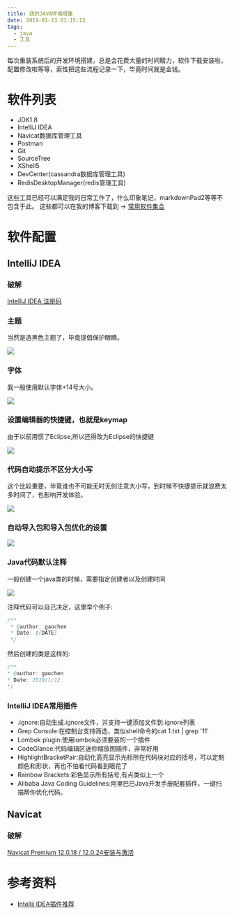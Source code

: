 ```yaml
---
title: 我的JAVA环境搭建
date: 2019-01-13 01:15:13
tags: 
  - java
  - 工具
---
```


每次重装系统后的开发环境搭建，总是会花费大量的时间精力，软件下载安装啦，配置修改啦等等，索性把这些流程记录一下，毕竟时间就是金钱。<!-- more -->

# 软件列表

- JDK1.8
- IntelliJ IDEA
- Navicat数据库管理工具
- Postman
- Git
- SourceTree
- XShell5
- DevCenter(cassandra数据库管理工具)
- RedisDesktopManager(redis管理工具)

这些工具已经可以满足我的日常工作了，什么印象笔记，markdownPad2等等不包含于此。
这些都可以在我的博客下载到 -> [常用软件集合](https://gcdd1993.github.io/2019/01/08/%E5%B8%B8%E7%94%A8%E8%BD%AF%E4%BB%B6%E9%9B%86%E5%90%88/#more)

# 软件配置

## IntelliJ IDEA

### 破解

[IntelliJ IDEA 注册码](http://idea.lanyus.com/)

### 主题

当然是选黑色主题了，毕竟提倡保护眼睛。

![](https://i.imgur.com/wyJ25mS.png)

### 字体

我一般使用默认字体+14号大小。

![](https://i.imgur.com/4gl570N.png)

### 设置编辑器的快捷键，也就是keymap

由于以前用惯了Eclipse,所以还得改为Eclipse的快捷键

![](https://i.imgur.com/GokNm9o.png)

### 代码自动提示不区分大小写

这个比较重要，毕竟谁也不可能无时无刻注意大小写，到时候不快捷提示就浪费太多时间了，也影响开发体验。

![](https://i.loli.net/2019/01/13/5c3a2d475bb3b.png)

### 自动导入包和导入包优化的设置

![](https://i.loli.net/2019/01/13/5c3a2d473806d.png)

### Java代码默认注释

一般创建一个java类的时候，需要指定创建者以及创建时间

![](https://i.loli.net/2019/01/13/5c3a2d473b94e.png)

注释代码可以自己决定，这里举个例子:

```java
/**
 * @author: gaochen
 * Date: ${DATE}
 */
 ```
 
 然后创建的类是这样的:
 
 ```java
 /**
 * @author: gaochen
 * Date: 2019/1/12
 */
 ```
 
 ### IntelliJ IDEA常用插件
 
 - .ignore:自动生成.ignore文件，并支持一键添加文件到.ignore列表
 - Grep Console:在控制台支持筛选，类似shell命令的cat 1.txt | grep '11'
 - Lombok plugin:使用lombok必须要装的一个插件
 - CodeGlance:代码编辑区迷你缩放图插件，非常好用
 - HighlightBracketPair:自动化高亮显示光标所在代码块对应的括号，可以定制颜色和形状，再也不怕看代码看到眼花了
 - Rainbow Brackets:彩色显示所有括号,有点类似上一个
 - Alibaba Java Coding Guidelines:阿里巴巴Java开发手册配套插件，一键扫描帮你优化代码。

## Navicat

### 破解

[Navicat Premium 12.0.18 / 12.0.24安装与激活](https://www.jianshu.com/p/42a33b0dda9c)

# 参考资料

- [Intellij IDEA插件推荐](https://segmentfault.com/a/1190000013504412)